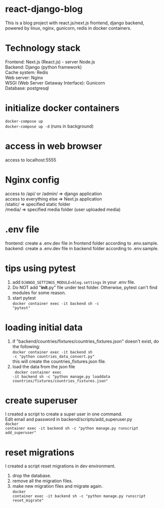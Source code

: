 # react-django-blog
This is a blog project with react.js/next.js frontend, django backend, powered by linux, nginx, gunicorn, redis in docker containers.

# Technology stack
Frontend: Next.js (React.js) - server Node.js\
Backend: Django (python framework)\
Cache system: Redis\
Web server: Nginx\
WSGI (Web Server Getaway Interface): Gunicorn\
Database: postgresql

# initialize docker containers
<code>docker-compose up</code>\
<code>docker-compose up -d</code> (runs in background)

# access in web browser
access to localhost:5555

# Nginx config
access to /api/ or /admin/  => django application\
access to everything else   => Next.js application\
/static/ => specified static folder\
/media/ => specified media folder (user uploaded media)

# .env file
frontend: create a .env.dev file in frontend folder according to .env.sample.\
backend: create a .env.dev file in backend folder according to .env.sample.

# tips using pytest
1. add <code>DJANGO_SETTINGS_MODULE=blog.settings</code> in your .env file.<br>
2. Do NOT add "__init__.py" file under test folder. Otherwise, pytest can't find modules for some reason.<br>
3. start pytest<br>
<code>docker container exec -it backend sh -c "pytest"</code>

# loading initial data
1. if "backend/countries/fixtures/countries_fixtures.json" doesn't exist, do the following:<br>
<code>docker container exec -it backend sh -c "python countries_data_convert.py"</code><br>
this will create the countries_fixtures.json file.<br>
2. load the data from the json file<br>
<code> docker container exec -it backend sh -c "python manage.py loaddata countries/fixtures/countries_fixtures.json"</code>

# create superuser
I created a script to create a super user in one command. <br>
Edit email and password in backend/scripts/add_superuser.py<br>
<code>docker container exec -it backend sh -c "python manage.py runscript add_superuser"</code>

# reset migrations
I created a script reset migrations in dev environment.<br>
1. drop the database.<br>
2. remove all the migration files.<br>
3. make new migration files and migrate again.<br>
<code>docker container exec -it backend sh -c "python manage.py runscript reset_migrate"</code>